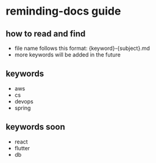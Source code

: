 # reminding-docs guide

## how to read and find
 - file name follows this format: {keyword}-{subject}.md
 - more keywords will be added in the future

## keywords
 - aws
 - cs
 - devops
 - spring

## keywords soon
 - react
 - flutter
 - db